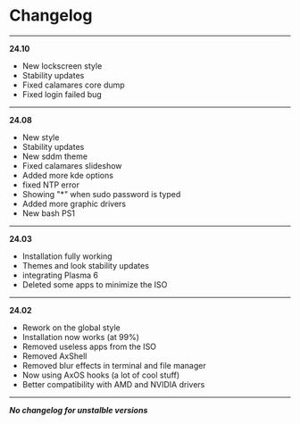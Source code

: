 # Changelog

---

**24.10**

- New lockscreen style
- Stability updates
- Fixed calamares core dump
- Fixed login failed bug


---

**24.08**

- New style
- Stability updates
- New sddm theme
- Fixed calamares slideshow
- Added more kde options
- fixed NTP error
- Showing "*" when sudo password is typed
- Added more graphic drivers
- New bash PS1


---

**24.03**

- Installation fully working
- Themes and look stability updates
- integrating Plasma 6
- Deleted some apps to minimize the ISO

---

**24.02**

- Rework on the global style
- Installation now works (at 99%)
- Removed useless apps from the ISO
- Removed AxShell
- Removed blur effects in terminal and file manager
- Now using AxOS hooks (a lot of cool stuff)
- Better compatibility with AMD and NVIDIA drivers

---

**_No changelog for unstalble versions_**
